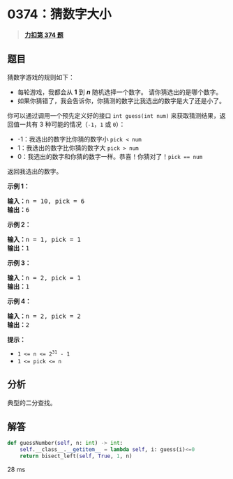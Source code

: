 # 0374：猜数字大小


> <u>**[力扣第 374 题](https://leetcode.cn/problems/guess-number-higher-or-lower/)**</u>

## 题目

<p>猜数字游戏的规则如下：</p>

<ul>
<li>每轮游戏，我都会从 <strong>1</strong> 到 <em><strong>n</strong></em> 随机选择一个数字。 请你猜选出的是哪个数字。</li>
<li>如果你猜错了，我会告诉你，你猜测的数字比我选出的数字是大了还是小了。</li>
</ul>

<p>你可以通过调用一个预先定义好的接口 <code>int guess(int num)</code> 来获取猜测结果，返回值一共有 3 种可能的情况（<code>-1</code>，<code>1</code> 或 <code>0</code>）：</p>

<ul>
<li>-1：我选出的数字比你猜的数字小 <code>pick < num</code></li>
<li>1：我选出的数字比你猜的数字大 <code>pick > num</code></li>
<li>0：我选出的数字和你猜的数字一样。恭喜！你猜对了！<code>pick == num</code></li>
</ul>

<p>返回我选出的数字。</p>



<p><strong>示例 1：</strong></p>

<pre>
<strong>输入：</strong>n = 10, pick = 6
<strong>输出：</strong>6
</pre>

<p><strong>示例 2：</strong></p>

<pre>
<strong>输入：</strong>n = 1, pick = 1
<strong>输出：</strong>1
</pre>

<p><strong>示例 3：</strong></p>

<pre>
<strong>输入：</strong>n = 2, pick = 1
<strong>输出：</strong>1
</pre>

<p><strong>示例 4：</strong></p>

<pre>
<strong>输入：</strong>n = 2, pick = 2
<strong>输出：</strong>2
</pre>



<p><strong>提示：</strong></p>

<ul>
<li><code>1 <= n <= 2<sup>31</sup> - 1</code></li>
<li><code>1 <= pick <= n</code></li>
</ul>


## 分析

典型的二分查找。

## 解答

```python
def guessNumber(self, n: int) -> int:
    self.__class__.__getitem__ = lambda self, i: guess(i)<=0
    return bisect_left(self, True, 1, n)
```
28 ms

